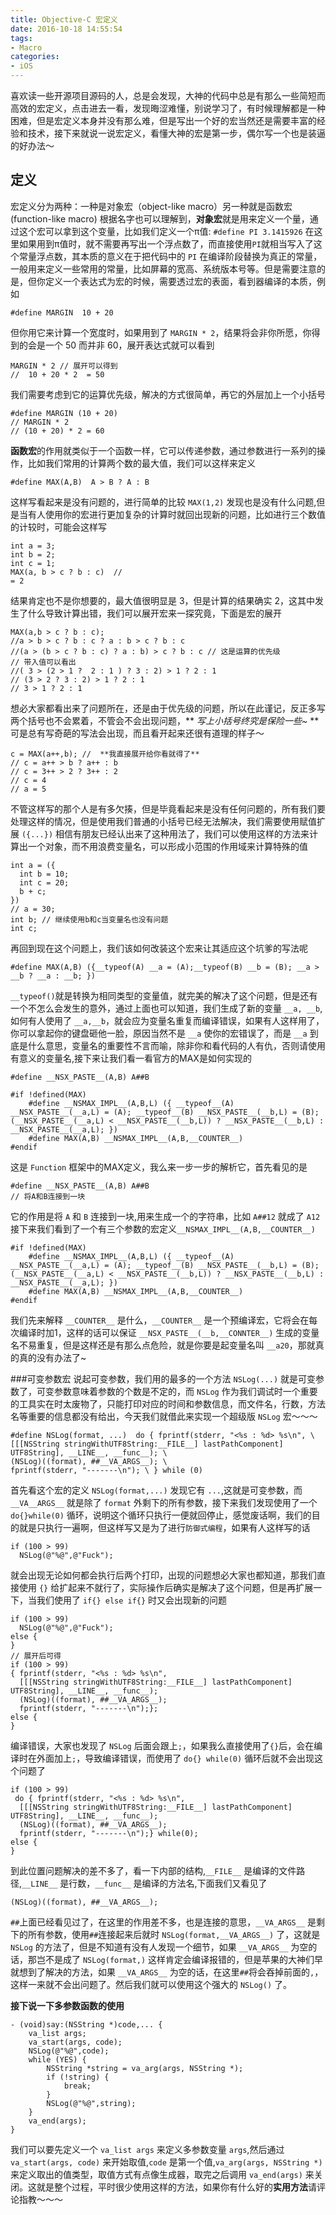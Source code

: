 ```yaml
---
title: Objective-C 宏定义
date: 2016-10-18 14:55:54
tags:
- Macro
categories:
- iOS
---
```


喜欢读一些开源项目源码的人，总是会发现，大神的代码中总是有那么一些简短而高效的宏定义，点击进去一看，发现晦涩难懂，别说学习了，有时候理解都是一种困难，但是宏定义本身并没有那么难，但是写出一个好的宏当然还是需要丰富的经验和技术，接下来就说一说宏定义，看懂大神的宏是第一步，偶尔写一个也是装逼的好办法～

## 定义

宏定义分为两种：一种是对象宏（object-like macro）另一种就是函数宏(function-like macro)
根据名字也可以理解到，**对象宏**就是用来定义一个量，通过这个宏可以拿到这个变量，比如我们定义一个π值: `#define PI 3.1415926` 在这里如果用到π值时，就不需要再写出一个浮点数了，而直接使用`PI`就相当写入了这个常量浮点数，其本质的意义在于把代码中的 `PI` 在编译阶段替换为真正的常量，一般用来定义一些常用的常量，比如屏幕的宽高、系统版本号等。但是需要注意的是，但你定义一个表达式为宏的时候，需要透过宏的表面，看到器编译的本质，例如

```objc
#define MARGIN  10 + 20
```

但你用它来计算一个宽度时，如果用到了 `MARGIN * 2`，结果将会非你所愿，你得到的会是一个 50 而并非 60，展开表达式就可以看到

```objc
MARGIN * 2 // 展开可以得到
//  10 + 20 * 2  = 50
```

我们需要考虑到它的运算优先级，解决的方式很简单，再它的外层加上一个小括号

```objc
#define MARGIN (10 + 20)
// MARGIN * 2
// (10 + 20) * 2 = 60
```

**函数宏**的作用就类似于一个函数一样，它可以传递参数，通过参数进行一系列的操作，比如我们常用的计算两个数的最大值，我们可以这样来定义

```objc
#define MAX(A,B)  A > B ? A : B
```

这样写看起来是没有问题的，进行简单的比较 `MAX(1,2)` 发现也是没有什么问题,但是当有人使用你的宏进行更加复杂的计算时就回出现新的问题，比如进行三个数值的计较时，可能会这样写

```objc
int a = 3;
int b = 2;
int c = 1;
MAX(a, b > c ? b : c)  //
= 2
```

结果肯定也不是你想要的，最大值很明显是 3，但是计算的结果确实 2，这其中发生了什么导致计算出错，我们可以展开宏来一探究竟，下面是宏的展开

```objc
MAX(a,b > c ? b : c);
//a > b > c ? b : c ? a : b > c ? b : c
//(a > (b > c ? b : c) ? a : b) > c ? b : c // 这是运算的优先级
// 带入值可以看出
//( 3 > (2 > 1 ?  2 : 1 ) ? 3 : 2) > 1 ? 2 : 1
// (3 > 2 ? 3 : 2) > 1 ? 2 : 1
// 3 > 1 ? 2 : 1
```

想必大家都看出来了问题所在，还是由于优先级的问题，所以在此谨记，反正多写两个括号也不会累着，不管会不会出现问题，** *写上小括号终究是保险一些~* **
可是总有写奇葩的写法会出现，而且看开起来还很有道理的样子～

```objc
c = MAX(a++,b); //  **我直接展开给你看就得了**
// c = a++ > b ? a++ : b
// c = 3++ > 2 ? 3++ : 2
// c = 4
// a = 5
```

不管这样写的那个人是有多欠揍，但是毕竟看起来是没有任何问题的，所有我们要处理这样的情况，但是使用我们普通的小括号已经无法解决，我们需要使用赋值扩展 `({...})` 相信有朋友已经认出来了这种用法了，我们可以使用这样的方法来计算出一个对象，而不用浪费变量名，可以形成小范围的作用域来计算特殊的值

```objc
int a = ({
  int b = 10;
  int c = 20;
  b + c;
})
// a = 30;
int b; // 继续使用b和c当变量名也没有问题
int c;
```

再回到现在这个问题上，我们该如何改装这个宏来让其适应这个坑爹的写法呢

```objc
#define MAX(A,B) ({__typeof(A) __a = (A);__typeof(B) __b = (B); __a > __b ? __a : __b; })
```

`__typeof()`就是转换为相同类型的变量值，就完美的解决了这个问题，但是还有一个不怎么会发生的意外，通过上面也可以知道，我们生成了新的变量 `__a, __b`,如何有人使用了 `__a,__b`，就会应为变量名重复而编译错误，如果有人这样用了，你可以拿起你的键盘砸他一脸，原因当然不是 `__a` 使你的宏错误了，而是 `__a` 到底是什么意思，变量名的重要性不言而喻，除非你和看代码的人有仇，否则请使用有意义的变量名,接下来让我们看一看官方的MAX是如何实现的

```objc
#define __NSX_PASTE__(A,B) A##B

#if !defined(MAX)
    #define __NSMAX_IMPL__(A,B,L) ({ __typeof__(A) __NSX_PASTE__(__a,L) = (A); __typeof__(B) __NSX_PASTE__(__b,L) = (B); (__NSX_PASTE__(__a,L) < __NSX_PASTE__(__b,L)) ? __NSX_PASTE__(__b,L) : __NSX_PASTE__(__a,L); })
    #define MAX(A,B) __NSMAX_IMPL__(A,B,__COUNTER__)
#endif
```

这是 `Function` 框架中的MAX定义，我么来一步一步的解析它，首先看见的是

```objc
#define __NSX_PASTE__(A,B) A##B
// 将A和B连接到一块
```

它的作用是将 `A` 和 `B` 连接到一块,用来生成一个的字符串，比如 `A##12` 就成了 `A12`
接下来我们看到了一个有三个参数的宏定义`__NSMAX_IMPL__(A,B,__COUNTER__)`

```objc
#if !defined(MAX)
    #define __NSMAX_IMPL__(A,B,L) ({ __typeof__(A) __NSX_PASTE__(__a,L) = (A); __typeof__(B) __NSX_PASTE__(__b,L) = (B); (__NSX_PASTE__(__a,L) < __NSX_PASTE__(__b,L)) ? __NSX_PASTE__(__b,L) : __NSX_PASTE__(__a,L); })
    #define MAX(A,B) __NSMAX_IMPL__(A,B,__COUNTER__)
#endif
```

我们先来解释 `__COUNTER__` 是什么，`__COUNTER__` 是一个预编译宏，它将会在每次编译时加1，这样的话可以保证 `__NSX_PASTE__(__b,__CONNTER__)` 生成的变量名不易重复，但是这样还是有那么点危险，就是你要是起变量名叫 `__a20`，那就真的真的没有办法了~

###可变参数宏
说起可变参数，我们用的最多的一个方法 `NSLog(...)` 就是可变参数了，可变参数意味着参数的个数是不定的，而 `NSLog` 作为我们调试时一个重要的工具实在时太废物了，只能打印对应的时间和参数信息，而文件名，行数，方法名等重要的信息都没有给出，今天我们就借此来实现一个超级版 `NSLog` 宏～～～

```objc
#define NSLog(format, ...)  do { fprintf(stderr, "<%s : %d> %s\n", \
[[[NSString stringWithUTF8String:__FILE__] lastPathComponent] UTF8String], __LINE__, __func__); \
(NSLog)((format), ##__VA_ARGS__); \
fprintf(stderr, "-------\n"); \ } while (0)
```

首先看这个宏的定义 `NSLog(format,...)` 发现它有 `...`,这就是可变参数，而 `__VA__ARGS__` 就是除了 `format` 外剩下的所有参数，接下来我们发现使用了一个 `do{}while(0)` 循环，说明这个循环只执行一便就回停止，感觉废话啊，我们的目的就是只执行一遍啊，但这样写又是为了进行`防御式编程`，如果有人这样写的话

```objc
if (100 > 99)
  NSLog(@"%@",@"Fuck");
```

就会出现无论如何都会执行后两个打印，出现的问题想必大家也都知道，那我们直接使用 `{}` 给扩起来不就行了，实际操作后确实是解决了这个问题，但是再扩展一下，当我们使用了 `if{} else if{}` 时又会出现新的问题

```objc
if (100 > 99)
  NSLog(@"%@",@"Fuck");
else {
}
// 展开后可得
if (100 > 99)
{ fprintf(stderr, "<%s : %d> %s\n",
  [[[NSString stringWithUTF8String:__FILE__] lastPathComponent]  UTF8String], __LINE__, __func__);
  (NSLog)((format), ##__VA_ARGS__);
  fprintf(stderr, "-------\n");};
else {
}
```

编译错误，大家也发现了 `NSLog` 后面会跟上`;`，如果我么直接使用了`{}`后，会在编译时在外面加上`;`，导致编译错误，而使用了 `do{} while(0)` 循环后就不会出现这个问题了

```objc
if (100 > 99)
 do { fprintf(stderr, "<%s : %d> %s\n",
  [[[NSString stringWithUTF8String:__FILE__] lastPathComponent]  UTF8String], __LINE__, __func__);
  (NSLog)((format), ##__VA_ARGS__);
  fprintf(stderr, "-------\n");} while(0);
else {
}
```

到此位置问题解决的差不多了，看一下内部的结构,`__FILE__` 是编译的文件路径,`__LINE__` 是行数，`__func__` 是编译的方法名,下面我们又看见了

```objc
(NSLog)((format), ##__VA_ARGS__);
```

`##`上面已经看见过了，在这里的作用差不多，也是连接的意思，`__VA_ARGS__` 是剩下的所有参数，使用`##`连接起来后就时 `NSLog(format,__VA_ARGS__)` 了，这就是 `NSLog` 的方法了，但是不知道有没有人发现一个细节，如果 `__VA_ARGS__` 为空的话，那岂不是成了 `NSLog(format,)` 这样肯定会编译报错的，但是苹果的大神们早就想到了解决的方法，如果 `__VA_ARGS__` 为空的话，在这里`##`将会吞掉前面的`,`，这样一来就不会出问题了。然后我们就可以使用这个强大的 `NSLog()` 了。

**接下说一下多参数函数的使用**

```objc
- (void)say:(NSString *)code,... {    
    va_list args;
    va_start(args, code);
    NSLog(@"%@",code);
    while (YES) {
        NSString *string = va_arg(args, NSString *);
        if (!string) {
            break;
        }
        NSLog(@"%@",string);
    }
    va_end(args);
}
```

我们可以要先定义一个 `va_list args` 来定义多参数变量 `args`,然后通过 `va_start(args, code)` 来开始取值,`code` 是第一个值,`va_arg(args, NSString *)` 来定义取出的值类型，取值方式有点像生成器，取完之后调用 `va_end(args)` 来关闭。这就是整个过程，平时很少使用这样的方法，如果你有什么好的**实用方法**请评论指教～～～
